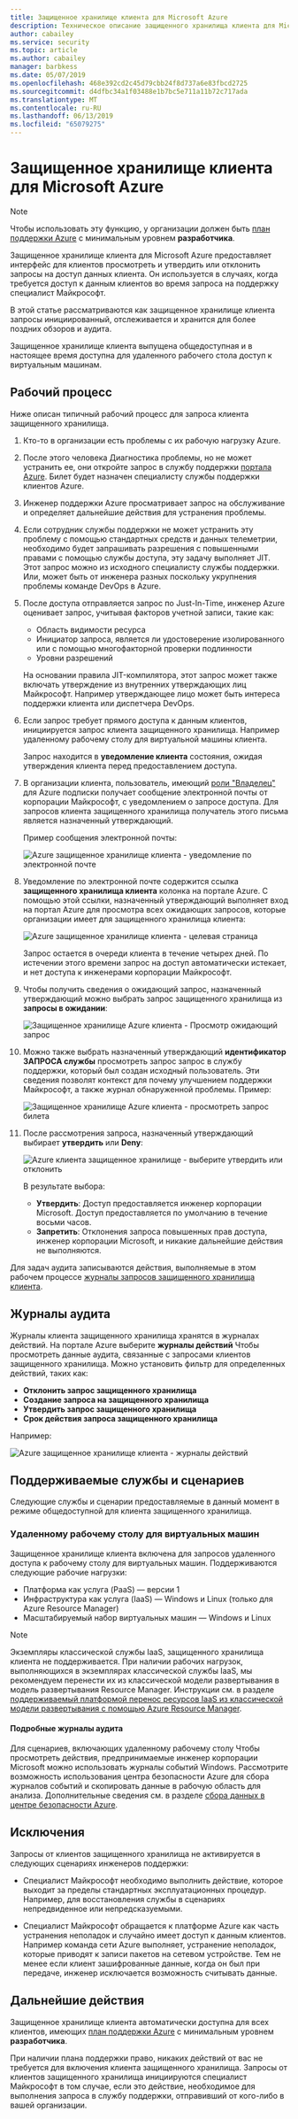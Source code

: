 ```yaml
---
title: Защищенное хранилище клиента для Microsoft Azure
description: Техническое описание защищенного хранилища клиента для Microsoft Azure, это позволяет контролировать доступ к облаку поставщика, когда корпорации Майкрософт может потребоваться доступ к данным клиентов.
author: cabailey
ms.service: security
ms.topic: article
ms.author: cabailey
manager: barbkess
ms.date: 05/07/2019
ms.openlocfilehash: 468e392cd2c45d79cbb24f8d737a6e83fbcd2725
ms.sourcegitcommit: d4dfbc34a1f03488e1b7bc5e711a11b72c717ada
ms.translationtype: MT
ms.contentlocale: ru-RU
ms.lasthandoff: 06/13/2019
ms.locfileid: "65079275"
---
```

# <a name="customer-lockbox-for-microsoft-azure"></a>Защищенное хранилище клиента для Microsoft Azure

> [!NOTE]
> Чтобы использовать эту функцию, у организации должен быть [план поддержки Azure](https://azure.microsoft.com/support/plans/) с минимальным уровнем **разработчика**.

Защищенное хранилище клиента для Microsoft Azure предоставляет интерфейс для клиентов просмотреть и утвердить или отклонить запросы на доступ данных клиента. Он используется в случаях, когда требуется доступ к данным клиентов во время запроса на поддержку специалист Майкрософт.

В этой статье рассматриваются как защищенное хранилище клиента запросы инициированный, отслеживается и хранится для более поздних обзоров и аудита.

Защищенное хранилище клиента выпущена общедоступная и в настоящее время доступна для удаленного рабочего стола доступ к виртуальным машинам.

## <a name="workflow"></a>Рабочий процесс

Ниже описан типичный рабочий процесс для запроса клиента защищенного хранилища.

1. Кто-то в организации есть проблемы с их рабочую нагрузку Azure.

2. После этого человека Диагностика проблемы, но не может устранить ее, они откройте запрос в службу поддержки [портала Azure](https://ms.portal.azure.com/signin/index/?feature.settingsportalinstance=mpac). Билет будет назначен специалисту службы поддержки клиентов Azure.

3. Инженер поддержки Azure просматривает запрос на обслуживание и определяет дальнейшие действия для устранения проблемы.

4. Если сотрудник службы поддержки не может устранить эту проблему с помощью стандартных средств и данных телеметрии, необходимо будет запрашивать разрешения с повышенными правами с помощью службы доступа, эту задачу выполняет JIT. Этот запрос можно из исходного специалисту службы поддержки. Или, может быть от инженера разных поскольку укрупнения проблемы команде DevOps в Azure.

5. После доступа отправляется запрос по Just-In-Time, инженер Azure оценивает запрос, учитывая факторов учетной записи, такие как:
    - Область видимости ресурса
    - Инициатор запроса, является ли удостоверение изолированного или с помощью многофакторной проверки подлинности
    - Уровни разрешений
    
    На основании правила JIT-компилятора, этот запрос может также включать утверждение из внутренних утверждающих лиц Майкрософт. Например утверждающее лицо может быть интереса поддержки клиента или диспетчера DevOps.

6. Если запрос требует прямого доступа к данным клиентов, инициируется запрос клиента защищенного хранилища. Например удаленному рабочему столу для виртуальной машины клиента.
    
    Запрос находится в **уведомление клиента** состояния, ожидая утверждения клиента перед предоставлением доступа.

7. В организации клиента, пользователь, имеющий [роли "Владелец"](../role-based-access-control/rbac-and-directory-admin-roles.md#azure-rbac-roles) для Azure подписки получает сообщение электронной почты от корпорации Майкрософт, с уведомлением о запросе доступа. Для запросов клиента защищенного хранилища получатель этого письма является назначенный утверждающий.
    
    Пример сообщения электронной почты:
    
    ![Azure защищенное хранилище клиента - уведомление по электронной почте](./media/azure-customer-lockbox/customer-lockbox-email-notification.png)

8. Уведомление по электронной почте содержится ссылка **защищенного хранилища клиента** колонка на портале Azure. С помощью этой ссылки, назначенный утверждающий выполняет вход на портал Azure для просмотра всех ожидающих запросов, которые организации имеет для защищенного хранилища клиента:
    
    ![Azure защищенное хранилище клиента - целевая страница](./media/azure-customer-lockbox/customer-lockbox-landing-page.png)
    
   Запрос остается в очереди клиента в течение четырех дней. По истечении этого времени запрос на доступ автоматически истекает, и нет доступа к инженерами корпорации Майкрософт.

9. Чтобы получить сведения о ожидающий запрос, назначенный утверждающий можно выбрать запрос защищенного хранилища из **запросы в ожидании**:
    
    ![Защищенное хранилище Azure клиента - Просмотр ожидающий запрос](./media/azure-customer-lockbox/customer-lockbox-pending-requests.png)

10. Можно также выбрать назначенный утверждающий **идентификатор ЗАПРОСА службы** просмотреть запрос запрос в службу поддержки, который был создан исходный пользователь. Эти сведения позволят контекст для почему улучшением поддержки Майкрософт, а также журнал обнаруженной проблемы. Пример:
    
    ![Защищенное хранилище Azure клиента - просмотреть запрос билета](./media/azure-customer-lockbox/customer-lockbox-support-ticket.png)

11. После рассмотрения запроса, назначенный утверждающий выбирает **утвердить** или **Deny**:
    
    ![Azure клиента защищенное хранилище - выберите утвердить или отклонить](./media/azure-customer-lockbox/customer-lockbox-approval.png)
    
    В результате выбора:
    - **Утвердить**:  Доступ предоставляется инженер корпорации Microsoft. Доступ предоставляется по умолчанию в течение восьми часов.
    - **Запретить**: Отклонения запроса повышенных прав доступа, инженер корпорации Microsoft, и никакие дальнейшие действия не выполняются.

Для задач аудита записываются действия, выполняемые в этом рабочем процессе [журналы запросов защищенного хранилища клиента](#auditing-logs).

## <a name="auditing-logs"></a>Журналы аудита

Журналы клиента защищенного хранилища хранятся в журналах действий. На портале Azure выберите **журналы действий** Чтобы просмотреть данные аудита, связанные с запросами клиентов защищенного хранилища. Можно установить фильтр для определенных действий, таких как:
- **Отклонить запрос защищенного хранилища**
- **Создание запроса на защищенного хранилища**
- **Утвердить запрос защищенного хранилища**
- **Срок действия запроса защищенного хранилища**

Например:

![Azure защищенное хранилище клиента - журналы действий](./media/azure-customer-lockbox/customer-lockbox-activitylogs.png)

## <a name="supported-services-and-scenarios"></a>Поддерживаемые службы и сценариев

Следующие службы и сценарии предоставляемые в данный момент в режиме общедоступной для клиента защищенного хранилища.

### <a name="remote-desktop-access-to-virtual-machines"></a>Удаленному рабочему столу для виртуальных машин

Защищенное хранилище клиента включена для запросов удаленного доступа к рабочему столу для виртуальных машин. Поддерживаются следующие рабочие нагрузки:
- Платформа как услуга (PaaS) — версии 1
- Инфраструктура как услуга (IaaS) — Windows и Linux (только для Azure Resource Manager)
- Масштабируемый набор виртуальных машин — Windows и Linux

> [!NOTE]
> Экземпляры классической службы IaaS, защищенного хранилища клиента не поддерживается. При наличии рабочих нагрузок, выполняющихся в экземплярах классической службы IaaS, мы рекомендуем перенести их из классической модели развертывания в модель развертывания Resource Manager. Инструкции см. в разделе [поддерживаемый платформой перенос ресурсов IaaS из классической модели развертывания с помощью Azure Resource Manager](../virtual-machines/windows/migration-classic-resource-manager-overview.md).

#### <a name="detailed-audit-logs"></a>Подробные журналы аудита

Для сценариев, включающих удаленному рабочему столу Чтобы просмотреть действия, предпринимаемые инженер корпорации Microsoft можно использовать журналы событий Windows. Рассмотрите возможность использования центра безопасности Azure для сбора журналов событий и скопировать данные в рабочую область для анализа. Дополнительные сведения см. в разделе [сбора данных в центре безопасности Azure](../security-center/security-center-enable-data-collection.md).

## <a name="exclusions"></a>Исключения

Запросы от клиентов защищенного хранилища не активируется в следующих сценариях инженеров поддержки:

- Специалист Майкрософт необходимо выполнить действие, которое выходит за пределы стандартных эксплуатационных процедур. Например, для восстановления службы в сценариях непредвиденное или непредсказуемыми.

- Специалист Майкрософт обращается к платформе Azure как часть устранения неполадок и случайно имеет доступ к данным клиентов. Например команда сети Azure выполняет, устранение неполадок, которые приводят к записи пакетов на сетевом устройстве. Тем не менее если клиент зашифрованные данные, когда он был при передаче, инженер исключается возможность считывать данные.

## <a name="next-steps"></a>Дальнейшие действия

Защищенное хранилище клиента автоматически доступна для всех клиентов, имеющих [план поддержки Azure](https://azure.microsoft.com/support/plans/) с минимальным уровнем **разработчика**.

При наличии плана поддержки право, никаких действий от вас не требуется для включения клиента защищенного хранилища. Запросы от клиентов защищенного хранилища инициируются специалист Майкрософт в том случае, если это действие, необходимое для выполнения запроса в службу поддержки, отправивший от кого-либо в вашей организации.
